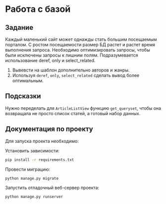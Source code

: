 # Работа с базой

## Задание

Каждый маленький сайт может однажды стать большим посещаемым порталом.
С ростом посещаемости размер БД растет и растет время выполнения запроса.
Необходимо оптимизировать запросы, чтобы были исключены запросы к лишним полям.
Подразумевается использование deref, only и select_related.

1) Вывевсти на шаблон дополнительно авторов и жанры.
2) Используя `deref`, `only`, `select_related` сделать вывод более оптимальным.


## Подсказки

Нужно переделать для `ArticleListView` функцию `get_queryset`, чтобы она возвращала не просто список статей, а готовый набор данных.



## Документация по проекту

Для запуска проекта необходимо:

Установить зависимости:

```bash
pip install -r requirements.txt
```

Провести миграцию:

```bash
python manage.py migrate
```

Запустить отладочный веб-сервер проекта:

```bash
python manage.py runserver
```
